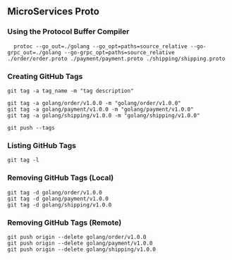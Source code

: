 ## MicroServices Proto

### Using the Protocol Buffer Compiler

```
  protoc --go_out=./golang --go_opt=paths=source_relative --go-grpc_out=./golang --go-grpc_opt=paths=source_relative ./order/order.proto ./payment/payment.proto ./shipping/shipping.proto
  ```

### Creating GitHub Tags
```
git tag -a tag_name -m "tag description"

git tag -a golang/order/v1.0.0 -m "golang/order/v1.0.0"
git tag -a golang/payment/v1.0.0 -m "golang/payment/v1.0.0"
git tag -a golang/shipping/v1.0.0 -m "golang/shipping/v1.0.0"

git push --tags
```

### Listing GitHub Tags
```
git tag -l
```

### Removing GitHub Tags (Local)
```
git tag -d golang/order/v1.0.0
git tag -d golang/payment/v1.0.0
git tag -d golang/shipping/v1.0.0
```

### Removing GitHub Tags (Remote)
```
git push origin --delete golang/order/v1.0.0
git push origin --delete golang/payment/v1.0.0
git push origin --delete golang/shipping/v1.0.0
```